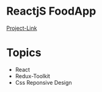 
# ReactjS FoodApp
[Project-Link](https://helpful-pie-bd557f.netlify.app//)

# Topics
- React
- Redux-Toolkit
- Css Reponsive Design

